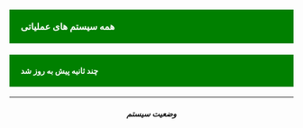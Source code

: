 
<h3 style="background-color:#008000; color:#FFFFFF; -webkit-touch-callout: none;     -webkit-user-select: none;  -moz-user-select: none;  -ms-user-select: none;user-select: none;padding:20px 20px; ">همه سیستم های عملیاتی</h3>

<h4 style="background-color:#008000; color:#FFFFFF; -webkit-touch-callout: none;     -webkit-user-select: none;  -moz-user-select: none;  -ms-user-select: none;user-select: none; padding:20px 20px;">چند ثانیه پیش به روز شد</h4>

<hr>
<center> 
<h5>وضعیت سیستم</h5>
</center>


